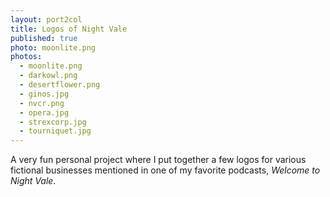 ```yaml
---
layout: port2col
title: Logos of Night Vale
published: true
photo: moonlite.png
photos:
  - moonlite.png
  - darkowl.png
  - desertflower.png
  - ginos.jpg
  - nvcr.png
  - opera.jpg
  - strexcorp.jpg
  - tourniquet.jpg
---
```


A very fun personal project where I put together a few logos for various fictional businesses mentioned in one of my favorite podcasts, _Welcome to Night Vale_.
